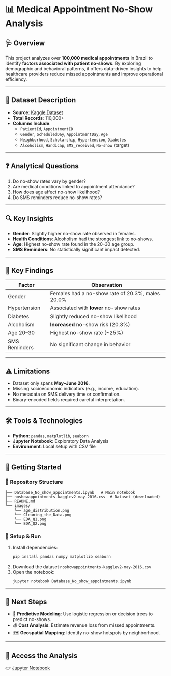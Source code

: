 # 📊 Medical Appointment No-Show Analysis

## 🩺 Overview
This project analyzes over **100,000 medical appointments** in Brazil to identify **factors associated with patient no-shows**. By exploring demographic and behavioral patterns, it offers data-driven insights to help healthcare providers reduce missed appointments and improve operational efficiency.

---

## 📁 Dataset Description
- **Source**: [Kaggle Dataset](https://www.kaggle.com/datasets/joniarroba/noshowappointments)
- **Total Records**: 110,000+
- **Columns Include**:
  - `PatientId`, `AppointmentID`
  - `Gender`, `ScheduledDay`, `AppointmentDay`, `Age`
  - `Neighborhood`, `Scholarship`, `Hypertension`, `Diabetes`
  - `Alcoholism`, `Handicap`, `SMS_received`, `No-show` (target)

---

## ❓ Analytical Questions
1. Do no-show rates vary by gender?
2. Are medical conditions linked to appointment attendance?
3. How does age affect no-show likelihood?
4. Do SMS reminders reduce no-show rates?

---

## 🔍 Key Insights
- **Gender**: Slightly higher no-show rate observed in females.
- **Health Conditions**: Alcoholism had the strongest link to no-shows.
- **Age**: Highest no-show rate found in the 20–30 age group.
- **SMS Reminders**: No statistically significant impact detected.

---

## 📝 Key Findings
| Factor              | Observation                                      |
|---------------------|--------------------------------------------------|
| Gender              | Females had a no-show rate of 20.3%, males 20.0% |
| Hypertension        | Associated with **lower** no-show rates          |
| Diabetes            | Slightly reduced no-show likelihood              |
| Alcoholism          | **Increased** no-show risk (20.3%)               |
| Age 20–30           | Highest no-show rate (~25%)                      |
| SMS Reminders       | No significant change in behavior                |

---

## ⚠️ Limitations
- Dataset only spans **May–June 2016**.
- Missing socioeconomic indicators (e.g., income, education).
- No metadata on SMS delivery time or confirmation.
- Binary-encoded fields required careful interpretation.

---

## 🛠 Tools & Technologies
- **Python**: `pandas`, `matplotlib`, `seaborn`
- **Jupyter Notebook**: Exploratory Data Analysis
- **Environment**: Local setup with CSV file

---

## 🚀 Getting Started

### 📁 Repository Structure
```
├── Database_No_show_appointments.ipynb   # Main notebook
├── noshowappointments-kagglev2-may-2016.csv  # Dataset (downloaded)
├── README.md
└── images/
    └── age_distribution.png
    └── Cleaning_the_Data.png
    └── EDA_Q1.png
    └── EDA_Q2.png
```

### 🧪 Setup & Run
1. Install dependencies:
   ```bash
   pip install pandas numpy matplotlib seaborn
   ```
2. Download the dataset `noshowappointments-kagglev2-may-2016.csv`
3. Open the notebook:
   ```bash
   jupyter notebook Database_No_show_appointments.ipynb
   ```

---

## 🔮 Next Steps
- 🎯 **Predictive Modeling**: Use logistic regression or decision trees to predict no-shows.
- 💰 **Cost Analysis**: Estimate revenue loss from missed appointments.
- 🗺️ **Geospatial Mapping**: Identify no-show hotspots by neighborhood.

---

## 📎 Access the Analysis
👉 [Jupyter Notebook](Database_No_show_appointments.ipynb)

